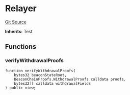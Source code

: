# Relayer
[Git Source](https://github.com/Sabnock01/eigenlayer-contracts/blob/fa80db0202cf74fb2bae3ffc6aa6db988074a698/src/test/EigenPod.t.sol)

**Inherits:**
Test


## Functions
### verifyWithdrawalProofs


```solidity
function verifyWithdrawalProofs(
    bytes32 beaconStateRoot,
    BeaconChainProofs.WithdrawalProofs calldata proofs,
    bytes32[] calldata withdrawalFields
) public view;
```

